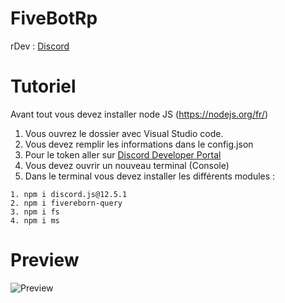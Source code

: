 # FiveBotRp

rDev : [Discord](https://discord.gg/rdev)

# Tutoriel

Avant tout vous devez installer node JS (https://nodejs.org/fr/)

1. Vous ouvrez le dossier avec Visual Studio code.
2. Vous devez remplir les informations dans le config.json
3. Pour le token aller sur [Discord Developer Portal](https://discord.com/developers/applications)
4. Vous devez ouvrir un nouveau terminal (Console)
5. Dans le terminal vous devez installer les différents modules :
```
1. npm i discord.js@12.5.1
2. npm i fivereborn-query
3. npm i fs
4. npm i ms
```


# Preview

![Preview](https://imgur.com/sVJAwHb.png)

